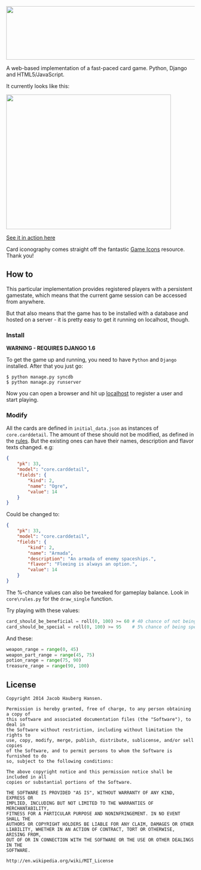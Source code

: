 <img src="https://raw.github.com/jhauberg/cards-deep-django/master/frontend/assets/img/front-logo.png" width="535" height="143">

A web-based implementation of a fast-paced card game. Python, Django and HTML5/JavaScript. 

It currently looks like this:

<img src="https://raw.github.com/jhauberg/cards-deep-django/master/screenshot.png" width="440" height="360">

[See it in action here](http://youtu.be/AjDEW3Q85PI)

Card iconography comes straight off the fantastic [Game Icons](http://game-icons.net/) resource. Thank you!

## How to

This particular implementation provides registered players with a persistent gamestate, which means that the current game session can be accessed from anywhere.

But that also means that the game has to be installed with a database and hosted on a server - it is pretty easy to get it running on localhost, though.

### Install

**WARNING - REQUIRES DJANGO 1.6**

To get the game up and running, you need to have `Python` and `Django` installed. After that you just go:

    $ python manage.py syncdb
    $ python manage.py runserver

Now you can open a browser and hit up [localhost](http://127.0.0.1:8000) to register a user and start playing.

### Modify

All the cards are defined in `initial_data.json` as instances of `core.carddetail`. The amount of these should not be modified, as defined in the [rules](https://github.com/jhauberg/cards-deep-ruleset). But the existing ones can have their names, description and flavor texts changed. e.g:

```json
{
    "pk": 33,
    "model": "core.carddetail",
    "fields": {
        "kind": 2,
        "name": "Ogre",
        "value": 14
    }
}
```

Could be changed to:

```json
{
    "pk": 33,
    "model": "core.carddetail",
    "fields": {
        "kind": 2,
        "name": "Armada",
        "description": "An armada of enemy spaceships.",
        "flavor": "Fleeing is always an option.",
        "value": 14
    }
}
```

The %-chance values can also be tweaked for gameplay balance. Look in `core\rules.py` for the `draw_single` function. 

Try playing with these values:

```python
card_should_be_beneficial = roll(0, 100) >= 60 # 40 chance of not being a monster card
card_should_be_special = roll(0, 100) >= 95    # 5% chance of being special
```

And these:

```python
weapon_range = range(0, 45)
weapon_part_range = range(45, 75)
potion_range = range(75, 90)
treasure_range = range(90, 100)
```

## License

    Copyright 2014 Jacob Hauberg Hansen.

    Permission is hereby granted, free of charge, to any person obtaining a copy of
    this software and associated documentation files (the "Software"), to deal in
    the Software without restriction, including without limitation the rights to
    use, copy, modify, merge, publish, distribute, sublicense, and/or sell copies
    of the Software, and to permit persons to whom the Software is furnished to do
    so, subject to the following conditions:

    The above copyright notice and this permission notice shall be included in all
    copies or substantial portions of the Software.

    THE SOFTWARE IS PROVIDED "AS IS", WITHOUT WARRANTY OF ANY KIND, EXPRESS OR
    IMPLIED, INCLUDING BUT NOT LIMITED TO THE WARRANTIES OF MERCHANTABILITY,
    FITNESS FOR A PARTICULAR PURPOSE AND NONINFRINGEMENT. IN NO EVENT SHALL THE
    AUTHORS OR COPYRIGHT HOLDERS BE LIABLE FOR ANY CLAIM, DAMAGES OR OTHER
    LIABILITY, WHETHER IN AN ACTION OF CONTRACT, TORT OR OTHERWISE, ARISING FROM,
    OUT OF OR IN CONNECTION WITH THE SOFTWARE OR THE USE OR OTHER DEALINGS IN THE
    SOFTWARE.

    http://en.wikipedia.org/wiki/MIT_License
